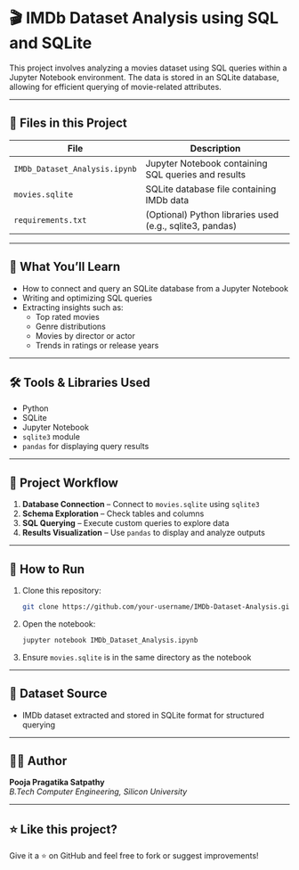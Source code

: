 
# 🎬 IMDb Dataset Analysis using SQL and SQLite

This project involves analyzing a movies dataset using SQL queries within a Jupyter Notebook environment. The data is stored in an SQLite database, allowing for efficient querying of movie-related attributes.

---

## 📂 Files in this Project

| File                        | Description                                  |
|-----------------------------|----------------------------------------------|
| `IMDb_Dataset_Analysis.ipynb` | Jupyter Notebook containing SQL queries and results |
| `movies.sqlite`             | SQLite database file containing IMDb data    |
| `requirements.txt`          | (Optional) Python libraries used (e.g., sqlite3, pandas) |

---

## 🧠 What You’ll Learn
- How to connect and query an SQLite database from a Jupyter Notebook
- Writing and optimizing SQL queries
- Extracting insights such as:
  - Top rated movies
  - Genre distributions
  - Movies by director or actor
  - Trends in ratings or release years

---

## 🛠️ Tools & Libraries Used
- Python
- SQLite
- Jupyter Notebook
- `sqlite3` module
- `pandas` for displaying query results

---

## 🧪 Project Workflow
1. **Database Connection** – Connect to `movies.sqlite` using `sqlite3`
2. **Schema Exploration** – Check tables and columns
3. **SQL Querying** – Execute custom queries to explore data
4. **Results Visualization** – Use `pandas` to display and analyze outputs

---

## 🚀 How to Run
1. Clone this repository:
   ```bash
   git clone https://github.com/your-username/IMDb-Dataset-Analysis.git
   ```
2. Open the notebook:
   ```bash
   jupyter notebook IMDb_Dataset_Analysis.ipynb
   ```
3. Ensure `movies.sqlite` is in the same directory as the notebook

---

## 📌 Dataset Source
- IMDb dataset extracted and stored in SQLite format for structured querying

---

## 👩‍💻 Author
**Pooja Pragatika Satpathy**  
*B.Tech Computer Engineering, Silicon University*

---

## ⭐️ Like this project?
Give it a ⭐ on GitHub and feel free to fork or suggest improvements!
